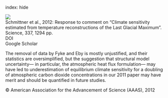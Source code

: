 index: hide

<div class="Citation">
    <div class="Citation-thumb CitationThumb-linked"  data-href="https://doi.org/10.1126/science.1221634">
      <img src="https://static.claimspace.cloud/climate-study-static/refs/thumbs/10/Schmittner_et_al_2012-thumb.png" />
    </div>

  <div class="Citation-body">
    <div class="Citation-text">Schmittner et al., 2012: Response to comment on “Climate sensitivity estimated from temperature reconstructions of the Last Glacial Maximum”. <span class="Article-journal">Science, </span><span class="Article-volume">337, </span>1294 pp.</div>
    <div class="Citation-links">
      <div class="CitationLink" data-href="https://doi.org/10.1126/science.1221634">
        <div class="CitationLink-icon CitationLink-Doi"></div>
        <div class="CitationLink-text">DOI</div>
      </div>
      <div class="CitationLink" data-href="https://scholar.google.com/scholar?q=10.1126/science.1221634">
        <div class="CitationLink-icon CitationLink-Scholar"></div>
        <div class="CitationLink-text">Google Scholar</div>
      </div>
    </div>
  </div>
</div>

The removal of data by Fyke and Eby is mostly unjustified, and their statistics are oversimplified, but the suggestion that structural model uncertainty— in particular, the atmospheric heat flux formulation— may have led to underestimation of equilibrium climate sensitivity for a doubling of atmospheric carbon dioxide concentrations in our 2011 paper may have merit and should be quantified in future studies.

<div class="Citation-copy">
&copy; American Association for the Advancement of Science (AAAS), 2012
</div>